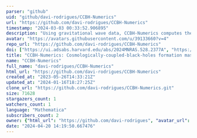 ```yaml
---
parser: "github"
uid: "github/davi-rodrigues/CCBH-Numerics"
url: "https://github.com/davi-rodrigues/CCBH-Numerics"
timestamp: "2024-03-03 00:33:52.906895"
description: "Using gravitational wave data, CCBH-Numerics computes the probability of the existence of a single cosmologically coupled black hole with a formation mass below a specified threshold. This tool was developed alongside the paper by Amendola, Rodrigues, Kumar, and Quartin, published in MNRAS in 2024"
avatar: "https://avatars.githubusercontent.com/u/39133660?v=4"
repo_url: "https://github.com/davi-rodrigues/CCBH-Numerics"
doi: ["https://ui.adsabs.harvard.edu/abs/2024MNRAS.528.2377A", "https://ui.adsabs.harvard.edu/abs/2024ascl.soft02004R/abstract"]
title: "CCBH-Numerics: Cosmologically-coupled-black-holes formation mass numerics"
name: "CCBH-Numerics"
full_name: "davi-rodrigues/CCBH-Numerics"
html_url: "https://github.com/davi-rodrigues/CCBH-Numerics"
created_at: "2023-05-26T14:33:21Z"
updated_at: "2024-01-16T18:27:25Z"
clone_url: "https://github.com/davi-rodrigues/CCBH-Numerics.git"
size: 71628
stargazers_count: 1
watchers_count: 1
language: "Mathematica"
subscribers_count: 2
owner: {"html_url": "https://github.com/davi-rodrigues", "avatar_url": "https://avatars.githubusercontent.com/u/39133660?v=4", "login": "davi-rodrigues", "type": "User"}
date: "2024-04-20 14:19:50.667476"
---
```

